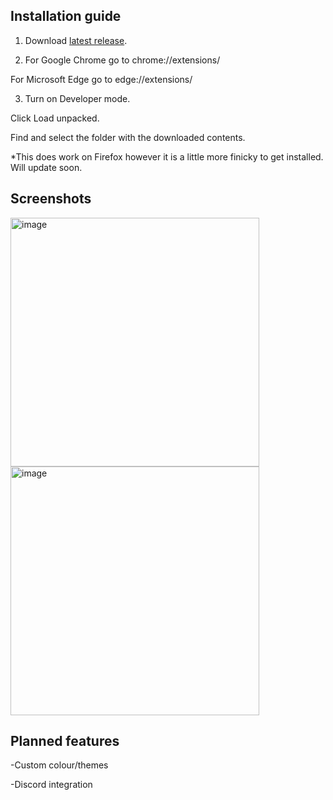 **Installation guide**
-----------------------
  1. Download [latest release](https://github.com/danielobCA/QuickCopy/releases).
  
  2. For Google Chrome go to chrome://extensions/
  
  For Microsoft Edge go to edge://extensions/
  
  3. Turn on Developer mode.
  
  Click Load unpacked.
  
  Find and select the folder with the downloaded contents.

  *This does work on Firefox however it is a little more finicky to get installed. Will update soon.

Screenshots
-----------------------

<img width="398" alt="image" src="https://github.com/user-attachments/assets/541a04b6-0b20-43ff-8b76-335a09fee5d1">
<img width="398" alt="image" src="https://github.com/user-attachments/assets/017385ae-71d8-4d19-a3f7-db635d255810">

Planned features
-----------------------

-Custom colour/themes

-Discord integration

